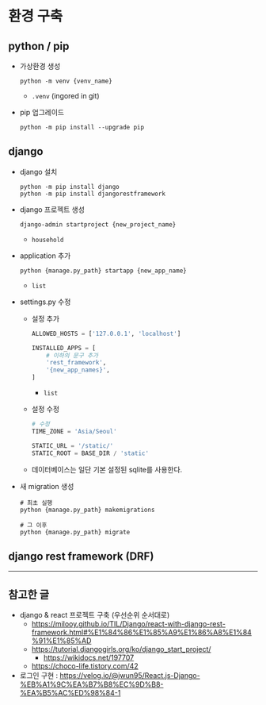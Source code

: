 # 환경 구축
## python / pip
- 가상환경 생성
    ```shell
    python -m venv {venv_name}
    ```
    - `.venv` (ingored in git)

- pip 업그레이드
    ```shell
    python -m pip install --upgrade pip
    ```

## django
- django 설치
    ```shell
    python -m pip install django
    python -m pip install djangorestframework
    ```

- django 프로젝트 생성
    ```shell
    django-admin startproject {new_project_name}
    ```
    - `household`

- application 추가
    ```shell
    python {manage.py_path} startapp {new_app_name}
    ```
    - `list`

- settings\.py 수정
    - 설정 추가
        ```python
        ALLOWED_HOSTS = ['127.0.0.1', 'localhost']

        INSTALLED_APPS = [
            # 이하의 문구 추가
            'rest_framework',
            '{new_app_names}',
        ]
        ```
        - `list`

    - 설정 수정
        ```python
        # 수정
        TIME_ZONE = 'Asia/Seoul'

        STATIC_URL = '/static/'
        STATIC_ROOT = BASE_DIR / 'static'
        ```
    - 데이터베이스는 일단 기본 설정된 sqlite를 사용한다.

- 새 migration 생성
    ```shell
    # 최초 실행
    python {manage.py_path} makemigrations
    
    # 그 이후
    python {manage.py_path} migrate
    ```

## django rest framework (DRF)


***
## 참고한 글
- django & react 프로젝트 구축 (우선순위 순서대로)
    - https://milooy.github.io/TIL/Django/react-with-django-rest-framework.html#%E1%84%86%E1%85%A9%E1%86%A8%E1%84%91%E1%85%AD
    - https://tutorial.djangogirls.org/ko/django_start_project/
        - https://wikidocs.net/197707
    - https://choco-life.tistory.com/42
- 로그인 구현 : https://velog.io/@jwun95/React.js-Django-%EB%A1%9C%EA%B7%B8%EC%9D%B8-%EA%B5%AC%ED%98%84-1
